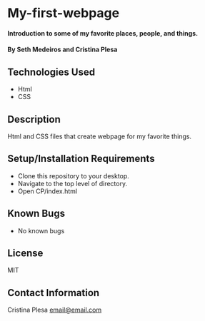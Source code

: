 # My-first-webpage

#### Introduction to some of my favorite places, people, and things.

#### By Seth Medeiros and Cristina Plesa

## Technologies Used

* Html
* CSS

## Description

Html and CSS files that create webpage for my favorite things. 

## Setup/Installation Requirements

* Clone this repository to your desktop.
* Navigate to the top level of directory.
* Open CP/index.html

## Known Bugs

* No known bugs

## License

MIT

## Contact Information

Cristina Plesa email@email.com